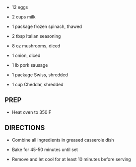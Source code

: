 - 12 eggs

- 2 cups milk

- 1 package frozen spinach, thawed

- 2 tbsp Italian seasoning

- 8 oz mushrooms, diced

- 1 onion, diced

- 1 lb pork sausage

- 1 package Swiss, shredded

- 1 cup Cheddar, shredded

## PREP

- Heat oven to 350 F

## DIRECTIONS

- Combine all ingredients in greased casserole dish

- Bake for 45-50 minutes until set

- Remove and let cool for at least 10 minutes before serving
